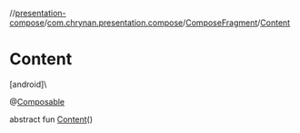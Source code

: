 //[presentation-compose](../../../index.md)/[com.chrynan.presentation.compose](../index.md)/[ComposeFragment](index.md)/[Content](-content.md)

# Content

[android]\

@[Composable](https://developer.android.com/reference/kotlin/androidx/compose/runtime/Composable.html)

abstract fun [Content](-content.md)()
